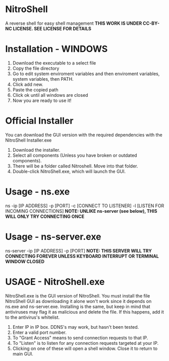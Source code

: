 # NitroShell
A reverse shell for easy shell management
**THIS WORK IS UNDER CC-BY-NC LICENSE. SEE LICENSE FOR DETAILS**
# Installation - WINDOWS
1. Download the executable to a select file
2. Copy the file directory
4. Go to edit system enviroment variables and then enviroment variables, system variables, then PATH.
5. Click add new.
6. Paste the copied path
7. Click ok until all windows are closed
8. Now you are ready to use it!
# Official Installer
You can download the GUI version with the required dependencies with the NitroShell Installer.exe
1. Download the installer.
2. Select all components (Unless you have broken or outdated components).
3. There will be a folder called Nitroshell. Move into that folder.
4. Double-click NitroShell.exe, which will launch the GUI.
# Usage - ns.exe
ns -ip [IP ADDRESS] -p [PORT] -c [CONNECT TO LISTENER] -l [LISTEN FOR INCOMING CONNECTIONS]
**NOTE: UNLIKE ns-server (see below), THIS WILL ONLY TRY CONNECTING ONCE**
# Usage - ns-server.exe
ns-server -ip [IP ADDRESS] -p [PORT]
**NOTE: THIS SERVER WILL TRY CONNECTING FOREVER UNLESS KEYBOARD INTERRUPT OR TERMINAL WINDOW CLOSED**
# USAGE - NitroShell.exe
NitroShell.exe is the GUI version of NitroShell. You must install the file NitroShell GUI as downloading it alone won't work since it depends on ns.exe and ns-server.exe.
Installing is the same, but keep in mind that antiviruses may flag it as malicious and delete the file. If this happens, add it to the antivirus's whitelist.
1. Enter IP in IP box. DDNS's may work, but hasn't been tested.
2. Enter a valid port number.
3. To "Grant Access" means to send connection requests to that IP.
4. To "Listen" is to listen for any connection requests targeted at your IP.
5. Clicking on one of these will open a shell window. Close it to return to main GUI.
